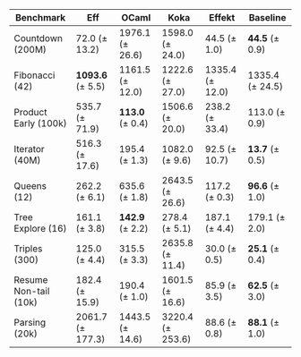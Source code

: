 | **Benchmark**         | **Eff**               | **OCaml**            | **Koka**           | **Effekt**          | **Baseline**        |
|-----------------------|-----------------------|----------------------|--------------------|---------------------|---------------------|
| Countdown (200M)      | 72.0 (± 13.2)         | 1976.1 (± 26.6)      | 1598.0 (± 24.0)    | 44.5 (± 1.0)        | **44.5** (± 0.9)    |
| Fibonacci (42)        | **1093.6** (± 5.5)    | 1161.5 (± 12.0)      | 1222.6 (± 27.0)    | 1335.4 (± 12.0)     | 1335.4 (± 24.5)     |
| Product Early (100k)  | 535.7 (± 71.9)        | **113.0** (± 0.4)    | 1506.6 (± 20.0)    | 238.2 (± 33.4)      | 113.0 (± 0.9)       |
| Iterator (40M)        | 516.3 (± 17.6)        | 195.4 (± 1.3)        | 1082.0 (± 9.6)     | 92.5 (± 10.7)       | **13.7** (± 0.5)    |
| Queens (12)           | 262.2 (± 6.1)         | 635.6 (± 1.8)        | 2643.5 (± 26.6)    | 117.2 (± 0.3)       | **96.6** (± 1.0)    |
| Tree Explore (16)     | 161.1 (± 3.8)         | **142.9** (± 2.2)    | 278.4 (± 5.1)      | 187.1 (± 4.4)       | 179.1 (± 2.0)       |
| Triples (300)         | 125.0 (± 4.4)         | 315.5 (± 3.3)        | 2635.8 (± 11.4)    | 30.0 (± 0.5)        | **25.1** (± 0.4)    |
| Resume Non-tail (10k) | 182.4 (± 15.9)        | 190.4 (± 1.0)        | 1601.5 (± 16.6)    | 85.9 (± 3.5)        | **62.5** (± 3.0)    |
| Parsing (20k)         | 2061.7 (± 177.3)      | 1443.5 (± 14.6)      | 3220.4 (± 253.6)   | 88.6 (± 0.8)        | **88.1** (± 1.0)    |
